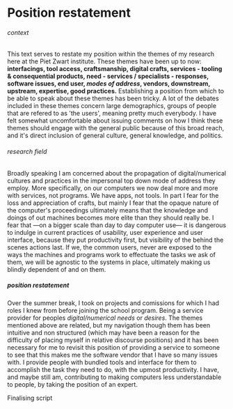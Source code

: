 # Position restatement

###### context
This text serves to restate my position within the themes of my research here at the Piet Zwart institute. These themes have been up to now: **interfacings, tool access, craftsmanship, digital crafts, services - tooling & consequential products, need - services / specialists - responses, software issues, end user, *modes of address*, vendors, downstream, upstream, expertise, good practices.** Establishing a position from which to be able to speak about these themes has been tricky. A lot of the debates included in these themes concern large demographics, groups of people that are refered to as 'the users', meaning pretty much everybody. I have felt somewhat uncomfortable about issuing comments on how I think these themes should engage with the general public because of this broad reach, and it's direct inclusion of general culture, general knowledge, and politics.

###### research field

Broadly speaking I am concerned about the propagation of digital/numerical cultures and practices in the impersonal top down mode of address they employ. More specifically, on our computers we now deal more and more with services, not programs. We have apps, not tools. In part I fear for the loss and appreciation of crafts, but mainly I fear that the opaque nature of the computer's proceedings ultimately means that the knowledge and doings of out machines becomes more elite than they should really be. I fear that —on a bigger scale than day to day computer use— it is dangerous to indulge in current practices of usability, user experience and user interface, because they put productivity first, but visibility of the behind the scenes actions last. If we, the common users, never are exposed to the ways the machines and programs work to effectuate the tasks we ask of them, we will be agnostic to the systems in place, ultimately making us blindly dependent of and on them.

##### position restatement

Over the summer break, I took on projects and comissions for which I had roles I knew from before joining the school program. Being a service provider for peoples *digital/numerical needs* or *desires*. The themes mentioned above are related, but my navigation though them has been intuitive and non structured (which may have been a reason for the difficulty of placing myself in relative discourse positions) and it has been necessary for me to revisit this position of providing a service to someone to see that this makes me the software vendor that I have so many issues with. I provide people with bundled tools and interface for them to accomplish the task they need to do, with the upmost productivity. I have, and maybe still am, contributing to making computers less understandable to people, by taking the position of an expert.

Finalising script
